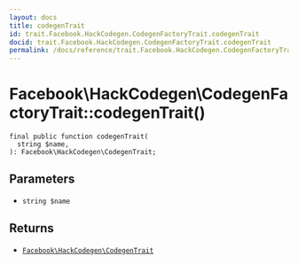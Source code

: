 ```yaml
---
layout: docs
title: codegenTrait
id: trait.Facebook.HackCodegen.CodegenFactoryTrait.codegenTrait
docid: trait.Facebook.HackCodegen.CodegenFactoryTrait.codegenTrait
permalink: /docs/reference/trait.Facebook.HackCodegen.CodegenFactoryTrait.codegenTrait.md
---
```

# Facebook\\HackCodegen\\CodegenFactoryTrait::codegenTrait()




``` Hack
final public function codegenTrait(
  string $name,
): Facebook\HackCodegen\CodegenTrait;
```




## Parameters




+ ` string $name `




## Returns




* [` Facebook\HackCodegen\CodegenTrait `](<class.Facebook.HackCodegen.CodegenTrait.md>)